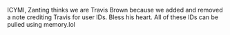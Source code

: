 ICYMI, Zanting thinks we are Travis Brown because we added and removed a note crediting Travis for user IDs. 
Bless his heart. All of these IDs can be pulled using memory.lol 
